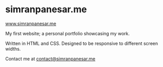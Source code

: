 # simranpanesar.me

www.simranpanesar.me

My first website; a personal portfolio showcasing my work.

Written in HTML and CSS. Designed to be responsive to different screen widths.

Contact me at contact@simranpanesar.me
